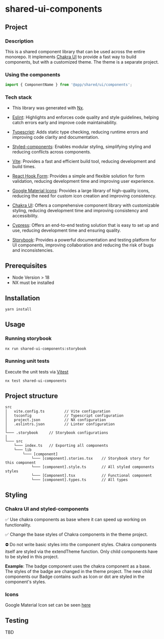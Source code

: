 # shared-ui-components
## Project

### Description
This is a shared component library that can be used across the entire monorepo. It implements [Chakra UI](https://chakra-ui.com/) to provide a fast way to build components, but with a customized theme. The theme is a separate project. 

### Using the components
```js
import { ComponentName } from '@app/shared/ui/components';
```

### Tech stack
- This library was generated with [Nx](https://nx.dev).

- [Eslint](https://eslint.org/): Highlights and enforces code quality and style guidelines, helping catch errors early and improve code maintainability.

- [Typescript](https://www.typescriptlang.org/): Adds static type checking, reducing runtime errors and improving code clarity and documentation.

- [Styled-components](https://styled-components.com/docs): Enables modular styling, simplifying styling and reducing conflicts across components.

- [Vite](https://vitejs.dev/): Provides a fast and efficient build tool, reducing development and build times.

- [React Hook Form](https://www.react-hook-form.com/): Provides a simple and flexible solution for form validation, reducing development time and improving user experience.

- [Google Material Icons]((https://fonts.google.com/icons)): Provides a large library of high-quality icons, reducing the need for custom icon creation and improving consistency.

- [Chakra UI](https://chakra-ui.com/): Offers a comprehensive component library with customizable styling, reducing development time and improving consistency and accessibility.

- [Cypress](https://www.cypress.io/app/): Offers an end-to-end testing solution that is easy to set up and use, reducing development time and ensuring quality.

- [Storybook](https://storybook.js.org/): Provides a powerful documentation and testing platform for UI components, improving collaboration and reducing the risk of bugs and inconsistencies.


## Prerequisites
- Node Version > 18
- NX must be installed

## Installation
```bash
yarn install
```

## Usage
### Running storybook
```bash
nx run shared-ui-components:storybook
```

### Running unit tests
Execute the unit tests via [Vitest](https://vitest.dev/)
```bash
nx test shared-ui-components
```

## Project structure
```
src
│   vite.config.ts         // Vite configuration
│   tsconfig               // Typescript configuration
│   project.json           // NX configuration
│   .eslintrs.json         // Linter configuration
│
└─── .storybook     // Storybook configurations
│
└─── src
    └─── index.ts   // Exporting all components
    └─── lib     
        └─── [component]
            └─── [component].stories.tsx    // Storybook story for this component
            └─── [component].style.ts       // All styled components styles
            └─── [Component].tsx            // Functional component
            └─── [component].types.ts       // All types
```

## Styling
### Chakra UI and styled-components
✅ Use chakra components as base where it can speed up working on functionality.

✅ Change the base styles of Chakra components in the theme project.

⛔ Do not write basic styles into the component styles. Chakra components itself are styled via the extendTheme function. Only child components have to be styled in this project.

**Example**:
The badge component uses the chakra component as a base. The styles of the badge are changed in the theme project. The new child components our Badge contains such as Icon or dot are styled in the component's styles.


### Icons
Google Material Icon set can be seen [here](https://fonts.google.com/icons)


## Testing
TBD
